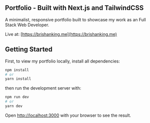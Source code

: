 ## Portfolio - Built with Next.js and TailwindCSS

A minimalist, responsive portfolio built to showcase my work as an Full Stack Web Developer.

Live at: [https://brishanking.me](https://brishanking.me)

## Getting Started

First, to view my portfolio locally, install all dependencies:

```bash
npm install
# or
yarn install
```

then run the development server with:

```bash
npm run dev
# or
yarn dev
```

Open [http://localhost:3000](http://localhost:3000) with your browser to see the result.

